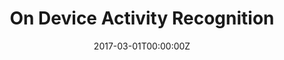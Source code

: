 ---
title: On Device Activity Recognition
summary: An Activity-based Smart health assistant that can provide health tips, product recommendations etc by analyzing daily activities such as walking, sitting, standing etc. Developed using Smartphone's accelerometer sensor, Machine learning (CNN).
tags:
- Software
date: "2017-03-01T00:00:00Z"

external_link: ""

image:
  caption: Photo by Toa Heftiba on Unsplash
  focal_point: Smart
---